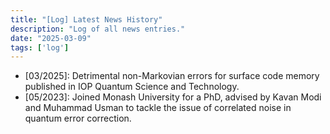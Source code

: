 ```yaml
---
title: "[Log] Latest News History"
description: "Log of all news entries."
date: "2025-03-09"
tags: ['log']
---
```


<ul class="not-prose flex flex-col gap-4">
  <li>[03/2025]: <span class='italic'>Detrimental non-Markovian errors for surface code memory</span> published in IOP Quantum Science and Technology.</li>
  <li>[05/2023]: Joined Monash University for a PhD, advised by <Link href=https://scholar.google.com/citations?user=96Uzen0AAAAJ&h external>Kavan Modi</Link> and <Link href=https://www.quantumelectronics.org/pi external>Muhammad Usman</Link> to tackle the issue of correlated noise in quantum error correction.</li>
</ul>
